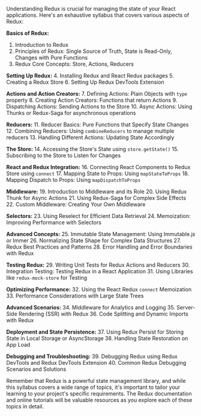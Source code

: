 Understanding Redux is crucial for managing the state of your React applications. Here's an exhaustive syllabus that covers various aspects of Redux:

**Basics of Redux:**
1. Introduction to Redux
2. Principles of Redux: Single Source of Truth, State is Read-Only, Changes with Pure Functions
3. Redux Core Concepts: Store, Actions, Reducers

**Setting Up Redux:**
4. Installing Redux and React Redux packages
5. Creating a Redux Store
6. Setting Up Redux DevTools Extension

**Actions and Action Creators:**
7. Defining Actions: Plain Objects with `type` property
8. Creating Action Creators: Functions that return Actions
9. Dispatching Actions: Sending Actions to the Store
10. Async Actions: Using Thunks or Redux-Saga for asynchronous operations

**Reducers:**
11. Reducer Basics: Pure Functions that Specify State Changes
12. Combining Reducers: Using `combineReducers` to manage multiple reducers
13. Handling Different Actions: Updating State Accordingly

**The Store:**
14. Accessing the Store's State using `store.getState()`
15. Subscribing to the Store to Listen for Changes

**React and Redux Integration:**
16. Connecting React Components to Redux Store using `connect`
17. Mapping State to Props: Using `mapStateToProps`
18. Mapping Dispatch to Props: Using `mapDispatchToProps`

**Middleware:**
19. Introduction to Middleware and its Role
20. Using Redux Thunk for Async Actions
21. Using Redux-Saga for Complex Side Effects
22. Custom Middleware: Creating Your Own Middleware

**Selectors:**
23. Using Reselect for Efficient Data Retrieval
24. Memoization: Improving Performance with Selectors

**Advanced Concepts:**
25. Immutable State Management: Using Immutable.js or Immer
26. Normalizing State Shape for Complex Data Structures
27. Redux Best Practices and Patterns
28. Error Handling and Error Boundaries with Redux

**Testing Redux:**
29. Writing Unit Tests for Redux Actions and Reducers
30. Integration Testing: Testing Redux in a React Application
31. Using Libraries like `redux-mock-store` for Testing

**Optimizing Performance:**
32. Using the React Redux `connect` Memoization
33. Performance Considerations with Large State Trees

**Advanced Scenarios:**
34. Middleware for Analytics and Logging
35. Server-Side Rendering (SSR) with Redux
36. Code Splitting and Dynamic Imports with Redux

**Deployment and State Persistence:**
37. Using Redux Persist for Storing State in Local Storage or AsyncStorage
38. Handling State Restoration on App Load

**Debugging and Troubleshooting:**
39. Debugging Redux using Redux DevTools and Redux DevTools Extension
40. Common Redux Debugging Scenarios and Solutions

Remember that Redux is a powerful state management library, and while this syllabus covers a wide range of topics, it's important to tailor your learning to your project's specific requirements. The Redux documentation and online tutorials will be valuable resources as you explore each of these topics in detail.